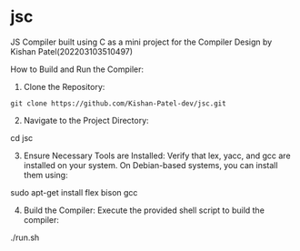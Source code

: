 # jsc
JS Compiler built using C as a mini project for the Compiler Design by Kishan Patel(202203103510497)


How to Build and Run the Compiler:

1. Clone the Repository:

```git clone https://github.com/Kishan-Patel-dev/jsc.git```


2. Navigate to the Project Directory:

cd jsc


3. Ensure Necessary Tools are Installed: Verify that lex, yacc, and gcc are installed on your system. On Debian-based systems, you can install them using:

sudo apt-get install flex bison gcc


4. Build the Compiler: Execute the provided shell script to build the compiler:

./run.sh
